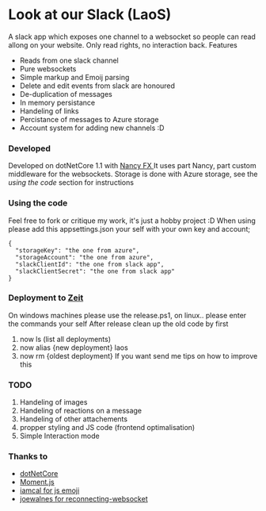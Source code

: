 # Look at our Slack (LaoS)
A slack app which exposes one channel to a websocket so people can read allong on your website. Only read rights, no interaction back.
Features
* Reads from one slack channel
* Pure websockets
* Simple markup and Emoij parsing
* Delete and edit events from slack are honoured 
* De-duplication of messages
* In memory persistance 
* Handeling of links
* Percistance of messages to Azure storage
* Account system for adding new channels :D

### Developed 
Developed on dotNetCore 1.1 with [Nancy FX ](http://nancyfx.org/) 
It uses part Nancy, part custom middleware for the websockets.
Storage is done with Azure storage, see the *using the code* section for instructions

### Using the code
Feel free to fork or critique my work, it's just a hobby project :D
When using please add this appsettings.json your self with your own key and account;
```
{
  "storageKey": "the one from azure",
  "storageAccount": "the one from azure",
  "slackClientId": "the one from slack app",
  "slackClientSecret": "the one from slack app"
}
```

### Deployment to [Zeit](https://zeit.co/)
On windows machines please use the release.ps1, on linux.. please enter the commands your self
After release clean up the old code by first
1. now ls (list all deployments)
2. now alias {new deployment} laos 
3. now rm {oldest deployment}
If you want send me tips on how to improve this

### TODO
1. Handeling of images 
2. Handeling of reactions on a message 
3. Handeling of other attachements
4. propper styling and JS code (frontend optimalisation)
5. Simple Interaction mode


### Thanks to
 - [dotNetCore](https://www.microsoft.com/net)
 - [Moment.js](https://momentjs.com/)
 - [iamcal for js emoji](https://github.com/iamcal/js-emoji)
 - [joewalnes for reconnecting-websocket](https://github.com/joewalnes/reconnecting-websocket)
